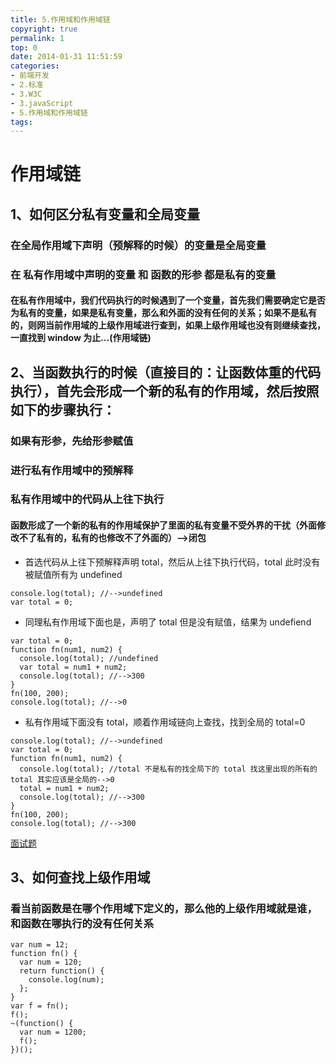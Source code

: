 ```yaml
---
title: 5.作用域和作用域链
copyright: true
permalink: 1
top: 0
date: 2014-01-31 11:51:59
categories:
- 前端开发
- 2.标准
- 3.W3C
- 3.javaScript
- 5.作用域和作用域链
tags:
---
```


# 作用域链

## 1、如何区分私有变量和全局变量

### 在全局作用域下声明（预解释的时候）的变量是全局变量

### 在 私有作用域中声明的变量 和 函数的形参 都是私有的变量

#### 在私有作用域中，我们代码执行的时候遇到了一个变量，首先我们需要确定它是否为私有的变量，如果是私有变量，那么和外面的没有任何的关系；如果不是私有的，则网当前作用域的上级作用域进行查到，如果上级作用域也没有则继续查找，一直找到 window 为止...(作用域链)

## 2、当函数执行的时候（直接目的：让函数体重的代码执行），首先会形成一个新的私有的作用域，然后按照如下的步骤执行：

### 如果有形参，先给形参赋值

### 进行私有作用域中的预解释

### 私有作用域中的代码从上往下执行

#### 函数形成了一个新的私有的作用域保护了里面的私有变量不受外界的干扰（外面修改不了私有的，私有的也修改不了外面的）-->闭包

- 首选代码从上往下预解释声明 total，然后从上往下执行代码，total 此时没有被赋值所有为 undefined

```
console.log(total); //-->undefined
var total = 0;
```

- 同理私有作用域下面也是，声明了 total 但是没有赋值，结果为 undefiend

```
var total = 0;
function fn(num1, num2) {
  console.log(total); //undefined
  var total = num1 + num2;
  console.log(total); //-->300
}
fn(100, 200);
console.log(total); //-->0
```

- 私有作用域下面没有 total，顺着作用域链向上查找，找到全局的 total=0

```
console.log(total); //-->undefined
var total = 0;
function fn(num1, num2) {
  console.log(total); //total 不是私有的找全局下的 total 找这里出现的所有的 total 其实应该是全局的-->0
  total = num1 + num2;
  console.log(total); //-->300
}
fn(100, 200);
console.log(total); //-->300
```

[面试题](./面试题.js)

## 3、如何查找上级作用域

### 看当前函数是在哪个作用域下定义的，那么他的上级作用域就是谁，和函数在哪执行的没有任何关系

```
var num = 12;
function fn() {
  var num = 120;
  return function() {
    console.log(num);
  };
}
var f = fn();
f();
~(function() {
  var num = 1200;
  f();
})();
```
